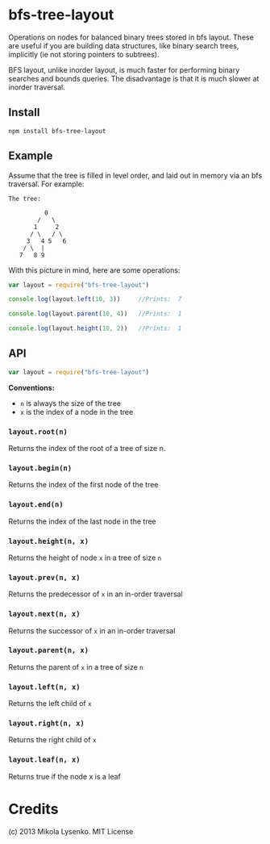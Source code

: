 bfs-tree-layout
===================
Operations on nodes for balanced binary trees stored in bfs layout.  These are useful if you are building data structures, like binary search trees, implicitly (ie not storing pointers to subtrees).

BFS layout, unlike inorder layout, is much faster for performing binary searches and bounds queries.  The disadvantage is that it is much slower at inorder traversal.


## Install

    npm install bfs-tree-layout
    
## Example

Assume that the tree is filled in level order, and laid out in memory via an bfs traversal.  For example:

```
The tree:

          0
        /   \
       1     2
      / \   / \
     3   4 5   6
    / \  |
   7   8 9
```

With this picture in mind, here are some operations:


```javascript
var layout = require("bfs-tree-layout")

console.log(layout.left(10, 3))     //Prints:  7

console.log(layout.parent(10, 4))   //Prints:  1

console.log(layout.height(10, 2))   //Prints:  1

```

## API

```javascript
var layout = require("bfs-tree-layout")
```

**Conventions:**

* `n` is always the size of the tree
* `x` is the index of a node in the tree

### `layout.root(n)`
Returns the index of the root of a tree of size n.

### `layout.begin(n)`
Returns the index of the first node of the tree

### `layout.end(n)`
Returns the index of the last node in the tree

### `layout.height(n, x)`
Returns the height of node `x` in a tree of size `n`

### `layout.prev(n, x)`
Returns the predecessor of `x` in an in-order traversal

### `layout.next(n, x)`
Returns the successor of `x` in an in-order traversal

### `layout.parent(n, x)`
Returns the parent of `x` in a tree of size `n`

### `layout.left(n, x)`
Returns the left child of `x`

### `layout.right(n, x)`
Returns the right child of `x`

### `layout.leaf(n, x)`
Returns true if the node x is a leaf


# Credits
(c) 2013 Mikola Lysenko. MIT License
